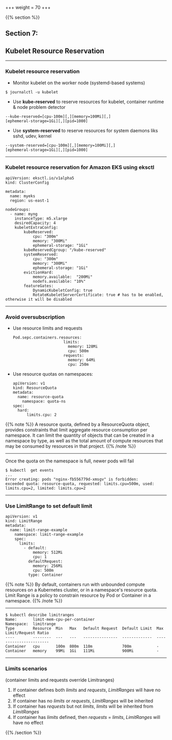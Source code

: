 +++
weight = 70
+++

{{% section %}}

## Section 7:
## Kubelet Resource Reservation

---

### Kubelet resource reservation

- Monitor kubelet on the worker node (systemd-based systems)

```
$ journalctl -u kubelet
```

- Use **kube-reserved** to reserve resources for kubelet, container runtime & node problem detector

```
--kube-reserved=[cpu-100m][,][memory=100Mi][,]
[ephemeral-storage=1Gi][,][pid=1000]
```

- Use **system-reserved** to reserve resources for system daemons liks sshd, udev, kernel

```
--system-reserved=[cpu-100m][,][memory=100Mi][,]
[ephemeral-storage=1Gi][,][pid=1000]
```

---

### Kubelet resource reservation for Amazon EKS using eksctl

```
apiVersion: eksctl.io/v1alpha5
kind: ClusterConfig

metadata:
  name: myeks
  region: us-east-1

nodeGroups:
  - name: myng
    instanceType: m5.xlarge
    desiredCapacity: 4
    kubeletExtraConfig:
        kubeReserved:
            cpu: "300m"
            memory: "300Mi"
            ephemeral-storage: "1Gi"
        kubeReservedCgroup: "/kube-reserved"
        systemReserved:
            cpu: "300m"
            memory: "300Mi"
            ephemeral-storage: "1Gi"
        evictionHard:
            memory.available:  "200Mi"
            nodefs.available: "10%"
        featureGates:
            DynamicKubeletConfig: true
            RotateKubeletServerCertificate: true # has to be enabled, otherwise it will be disabled
```

---

### Avoid oversubscription

- Use resource limits and requests

    ```
    Pod.sepc.containers.resources: 
                          limits: 
                            memory: 128Mi 
                            cpu: 500m 
                          requests:
                            memory: 64Mi 
                            cpu: 250m
    ```

- Use resource quotas on namespaces:

    ```
    apiVersion: v1 
    kind: ResourceQuota 
    metadata: 
      name: resource-quota 
        namespace: quota-ns
    spec: 
      hard: 
          limits.cpu: 2
    ```

{{% note %}}
A resource quota, defined by a ResourceQuota object, provides constraints that limit aggregate resource consumption per namespace. It can limit the quantity of objects that can be created in a namespace by type, as well as the total amount of compute resources that may be consumed by resources in that project.
{{% /note %}}

---

Once the quota on the namespace is full, newer pods will fail

```
$ kubectl  get events
...
Error creating: pods "nginx-fb556779d-xmsgv" is forbidden: 
exceeded quota: resource-quota, requested: limits.cpu=500m, used: limits.cpu=2, limited: limits.cpu=2
```

---

### Use **LimitRange** to set default limit

```
apiVersion: v1 
kind: LimitRange 
metadata: 
  name: limit-range-example 
    namespace: limit-range-example 
    spec: 
      limits: 
        - default: 
            memory: 512Mi 
            cpu: 1 
          defaultRequest: 
            memory: 256Mi 
            cpu: 500m 
          type: Container
```

{{% note %}}
By default, containers run with unbounded compute resources on a Kubernetes cluster, or in a namespace's resource quota. Limit Range is a policy to constrain resource by Pod or Container in a namespace.
{{% /note %}}

---

```
$ kubectl describe limitranges 
Name:       limit-mem-cpu-per-container
Namespace:  limitrange
Type        Resource  Min   Max   Default Request  Default Limit  Max Limit/Request Ratio
----        --------  ---   ---   ---------------  -------------  -----------------------
Container   cpu       100m  800m  110m             700m           -
Container   memory    99Mi  1Gi   111Mi            900Mi          -
```

---

### Limits scenarios 

(container limits and requests override Limitranges)

1. If container defines both *limits* and *requests*, *LimitRanges* will have no effect
2. If container has no *limits* or *requests*, *LimitRanges* will be inherited
3. If container has *requests* but not *limits*, *limits* will be inherited from *LimitRanges*
4. If container has *limits* defined, then *requests* = *limits*, *LimitRanges* will have no effect

{{% /section %}}
